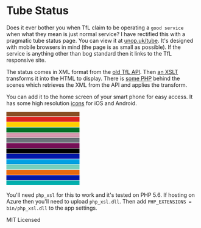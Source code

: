 # Tube Status

Does it ever bother you when TfL claim to be operating a `good service` when what they mean is just normal service? I have rectified this with a pragmatic tube status page. You can view it at [unop.uk/tube](https://unop.uk/tube). It's designed with mobile browsers in mind (the page is as small as possible). If the service is anything other than bog standard then it links to the TfL responsive site.

The status comes in XML format from the [old TfL API](http://cloud.tfl.gov.uk/TrackerNet/LineStatus). Then [an XSLT](main.xsl) transforms it into the HTML to display. There is [some PHP](index.php) behind the scenes which retrieves the XML from the API and applies the transform.

You can add it to the home screen of your smart phone for easy access. It has some high resolution [icons](icons) for iOS and Android.

![Icon](icons/android-icon-192x192.png)

You'll need `php_xsl` for this to work and it's tested on PHP 5.6. If hosting on Azure then you'll need to upload `php_xsl.dll`. Then add `PHP_EXTENSIONS = bin/php_xsl.dll` to the app settings.

MIT Licensed
